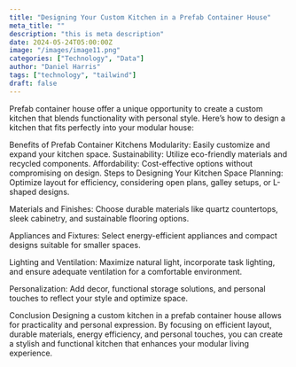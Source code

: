```yaml
---
title: "Designing Your Custom Kitchen in a Prefab Container House"
meta_title: ""
description: "this is meta description"
date: 2024-05-24T05:00:00Z
image: "/images/image11.png"
categories: ["Technology", "Data"]
author: "Daniel Harris"
tags: ["technology", "tailwind"]
draft: false
---
```


Prefab container house offer a unique opportunity to create a custom kitchen that blends functionality with personal style. Here’s how to design a kitchen that fits perfectly into your modular house:

Benefits of Prefab Container Kitchens
Modularity: Easily customize and expand your kitchen space.
Sustainability: Utilize eco-friendly materials and recycled components.
Affordability: Cost-effective options without compromising on design.
Steps to Designing Your Kitchen
Space Planning: Optimize layout for efficiency, considering open plans, galley setups, or L-shaped designs.

Materials and Finishes: Choose durable materials like quartz countertops, sleek cabinetry, and sustainable flooring options.

Appliances and Fixtures: Select energy-efficient appliances and compact designs suitable for smaller spaces.

Lighting and Ventilation: Maximize natural light, incorporate task lighting, and ensure adequate ventilation for a comfortable environment.

Personalization: Add decor, functional storage solutions, and personal touches to reflect your style and optimize space.

Conclusion
Designing a custom kitchen in a prefab container house allows for practicality and personal expression. By focusing on efficient layout, durable materials, energy efficiency, and personal touches, you can create a stylish and functional kitchen that enhances your modular living experience.